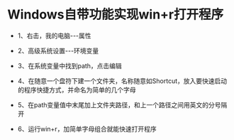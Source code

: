 # Windows自带功能实现win+r打开程序

* 1、右击，我的电脑---属性

* 2、高级系统设置---环境变量

* 3、在系统变量中找到path，点击编辑

* 4、在随意一个盘符下建一个文件夹，名称随意如Shortcut，放入要快速启动的程序快捷方式，并命名为简单的几个字母

* 5、在path变量值中末尾加上文件夹路径，和上一个路径之间用英文的分号隔开

* 6、运行win+r，加简单字母组合就能快速打开程序